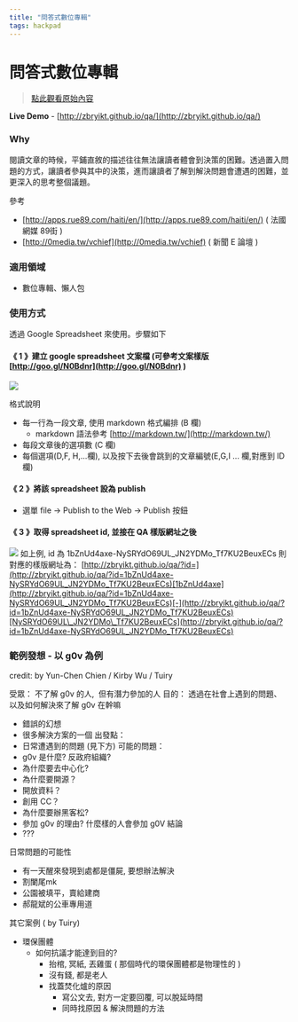 ```yaml
---
title: "問答式數位專輯"
tags: hackpad
---
```


# 問答式數位專輯

> [點此觀看原始內容](https://g0v.hackpad.tw/mtyazjrkvqQ)


**Live Demo** \- [http://zbryikt.github.io/qa/](http://zbryikt.github.io/qa/)

### Why

閱讀文章的時候，平鋪直敘的描述往往無法讓讀者體會到決策的困難。透過置入問題的方式，讓讀者參與其中的決策，進而讓讀者了解到解決問題會遭遇的困難，並更深入的思考整個議題。

參考
- [http://apps.rue89.com/haiti/en/](http://apps.rue89.com/haiti/en/) ( 法國網媒 89街 )
- [http://0media.tw/vchief](http://0media.tw/vchief) ( 新聞 E 論壇 )

### 適用領域

- 數位專輯、懶人包

### 使用方式

透過 Google Spreadsheet 來使用。步驟如下

#### 《 1 》建立 google spreadsheet 文案檔 (可參考文案樣版 [http://goo.gl/N0Bdnr](http://goo.gl/N0Bdnr) )

![](https://g0vhackmd.blob.core.windows.net/g0v-hackmd-images/upload_bd4f9f507fd64e8ffcd4c694491ed261)

格式說明
- 每一行為一段文章, 使用 markdown 格式編排 (B 欄)
    - markdown 語法參考 [http://markdown.tw/](http://markdown.tw/)
- 每段文章後的選項數 (C 欄)
- 每個選項(D,F, H,...欄), 以及按下去後會跳到的文章編號(E,G,I ... 欄,對應到 ID 欄)

#### 《 2 》將該 spreadsheet 設為 publish

- 選單 file → Publish to the Web → Publish 按鈕

#### 《 3 》取得 spreadsheet id, 並接在 QA 樣版網址之後

![](https://g0vhackmd.blob.core.windows.net/g0v-hackmd-images/upload_feefa199f05be590fef25490ff0a513d)
如上例, id 為 1bZnUd4axe-NySRYdO69UL\_JN2YDMo\_Tf7KU2BeuxECs
則對應的樣版網址為：
[http://zbryikt.github.io/qa/?id=](http://zbryikt.github.io/qa/?id=1bZnUd4axe-NySRYdO69UL_JN2YDMo_Tf7KU2BeuxECs)[1bZnUd4axe](http://zbryikt.github.io/qa/?id=1bZnUd4axe-NySRYdO69UL_JN2YDMo_Tf7KU2BeuxECs)[-](http://zbryikt.github.io/qa/?id=1bZnUd4axe-NySRYdO69UL_JN2YDMo_Tf7KU2BeuxECs)[NySRYdO69UL\_JN2YDMo\_Tf7KU2BeuxECs](http://zbryikt.github.io/qa/?id=1bZnUd4axe-NySRYdO69UL_JN2YDMo_Tf7KU2BeuxECs)



### 範例發想 \- 以 g0v 為例

credit: by Yun-Chen Chien / Kirby Wu / Tuiry

受眾： 不了解 g0v 的人,  但有潛力參加的人
目的： 透過在社會上遇到的問題、以及如何解決來了解 g0v 在幹嘛
- 錯誤的幻想
- 很多解決方案的一個
出發點：
- 日常遭遇到的問題 (見下方)
可能的問題：
- g0v 是什麼? 反政府組織?
- 為什麼要去中心化?
- 為什麼要開源？
- 開放資料？
- 創用 CC？
- 為什麼要辦黑客松?
- 參加 g0v 的理由? 什麼樣的人會參加 g0V
結論
- ???

日常問題的可能性
- 有一天醒來發現到處都是僵屍, 要想辦法解決
- 割闌尾mk
- 公園被填平，賣給建商
- 郝龍斌的公車專用道

其它案例 ( by Tuiry)
- 環保團體
    - 如何抗議才能達到目的?
        - 抬棺, 冥紙, 丟雞蛋 ( 那個時代的環保團體都是物理性的 )
        - 沒有錢, 都是老人
        - 找蓋焚化爐的原因
            - 寫公文去, 對方一定要回覆, 可以脫延時間
            - 同時找原因 & 解決問題的方法


